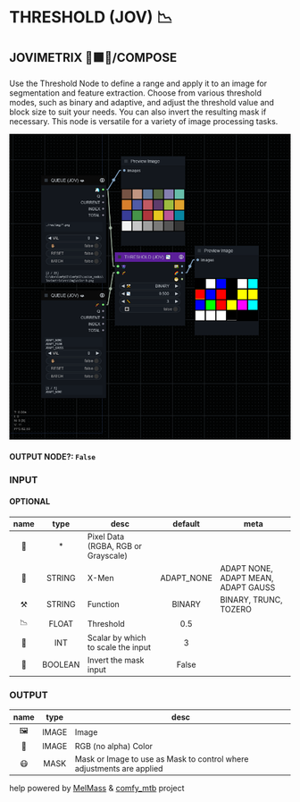 # THRESHOLD (JOV) 📉

## JOVIMETRIX 🔺🟩🔵/COMPOSE

Use the Threshold Node to define a range and apply it to an image for segmentation and feature extraction. Choose from various threshold modes, such as binary and adaptive, and adjust the threshold value and block size to suit your needs. You can also invert the resulting mask if necessary. This node is versatile for a variety of image processing tasks.

![THRESHOLD](https://raw.githubusercontent.com/Amorano/Jovimetrix-examples/master/node/THRESHOLD/THRESHOLD.png)

#### OUTPUT NODE?: `False`

### INPUT

#### OPTIONAL

name | type | desc | default | meta
:---:|:---:|---|:---:|---
👾  |  *  | Pixel Data (RGBA, RGB or Grayscale) |  | 
🧬  |  STRING  | X-Men | ADAPT_NONE | ADAPT NONE, ADAPT MEAN, ADAPT GAUSS
⚒️  |  STRING  | Function | BINARY | BINARY, TRUNC, TOZERO
📉  |  FLOAT  | Threshold | 0.5 | 
📏  |  INT  | Scalar by which to scale the input | 3 | 
🔳  |  BOOLEAN  | Invert the mask input | False | 

### OUTPUT

name | type | desc
:---:|:---:|---
🖼️  |  IMAGE  | Image 
🌈  |  IMAGE  | RGB (no alpha) Color 
😷  |  MASK  | Mask or Image to use as Mask to control where adjustments are applied 

help powered by [MelMass](https://github.com/melMass) & [comfy_mtb](https://github.com/melMass/comfy_mtb) project